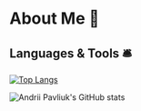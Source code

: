 # About Me 🧶

## Languages & Tools 🛎️

[![Top Langs](https://github-readme-stats.vercel.app/api/top-langs/?username=anuraghazra)](https://github.com/anuraghazra/github-readme-stats)

![Andrii Pavliuk's GitHub stats](https://github-readme-stats.vercel.app/api?username=cutpix&show_icons=true&theme=radical)
